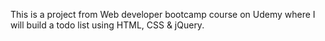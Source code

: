 This is a project from Web developer bootcamp course on Udemy where I will build a
todo list using HTML, CSS & jQuery. 
